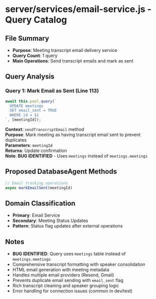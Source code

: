 # server/services/email-service.js - Query Catalog

## File Summary
- **Purpose**: Meeting transcript email delivery service
- **Query Count**: 1 query
- **Main Operations**: Send transcript emails and mark as sent

## Query Analysis

### Query 1: Mark Email as Sent (Line 113)
```javascript
await this.pool.query(`
  UPDATE meetings 
  SET email_sent = TRUE 
  WHERE id = $1
`, [meetingId]);
```
**Context**: `sendTranscriptEmail` method  
**Purpose**: Mark meeting as having transcript email sent to prevent duplicates  
**Parameters**: `meetingId`  
**Returns**: Update confirmation  
**Note**: **BUG IDENTIFIED** - Uses `meetings` instead of `meetings.meetings`

## Proposed DatabaseAgent Methods

```javascript
// Email tracking operations
async markEmailSent(meetingId)
```

## Domain Classification
- **Primary**: Email Service
- **Secondary**: Meeting Status Updates
- **Pattern**: Status flag updates after external operations

## Notes
- **BUG IDENTIFIED**: Query uses `meetings` table instead of `meetings.meetings`
- Comprehensive transcript formatting with speaker consolidation
- HTML email generation with meeting metadata
- Handles multiple email providers (Resend, Gmail)
- Prevents duplicate email sending with `email_sent` flag
- Rich transcript cleaning and speaker grouping logic
- Error handling for connection issues (common in dev/test)
